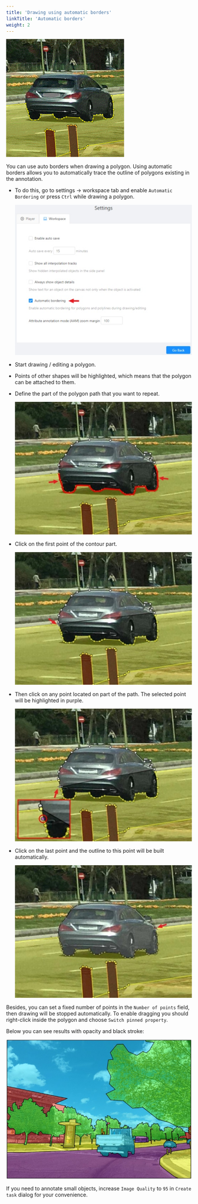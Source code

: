 ```yaml
---
title: 'Drawing using automatic borders'
linkTitle: 'Automatic borders'
weight: 2
---
```


![](/images/gif025_mapillary_vistas.gif)

You can use auto borders when drawing a polygon. Using automatic borders allows you to automatically trace
the outline of polygons existing in the annotation.

- To do this, go to settings -> workspace tab and enable `Automatic Bordering`
  or press `Ctrl` while drawing a polygon.

  ![](/images/image161.jpg)

- Start drawing / editing a polygon.
- Points of other shapes will be highlighted, which means that the polygon can be attached to them.
- Define the part of the polygon path that you want to repeat.

  ![](/images/image157_mapillary_vistas.jpg)

- Click on the first point of the contour part.

  ![](/images/image158_mapillary_vistas.jpg)

- Then click on any point located on part of the path. The selected point will be highlighted in purple.

  ![](/images/image159_mapillary_vistas.jpg)

- Сlick on the last point and the outline to this point will be built automatically.

  ![](/images/image160_mapillary_vistas.jpg)

Besides, you can set a fixed number of points in the `Number of points` field, then
drawing will be stopped automatically. To enable dragging you should right-click
inside the polygon and choose `Switch pinned property`.

Below you can see results with opacity and black stroke:

![](/images/image064_mapillary_vistas.jpg)

If you need to annotate small objects, increase `Image Quality` to
`95` in `Create task` dialog for your convenience.
